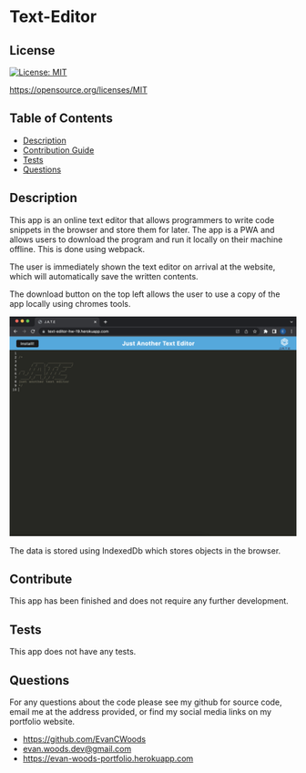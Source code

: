 # Text-Editor

## License

[![License: MIT](https://img.shields.io/badge/License-MIT-yellow.svg)](https://opensource.org/licenses/MIT)

https://opensource.org/licenses/MIT



## Table of Contents
* [Description](#description) 
* [Contribution Guide](#contribute)
* [Tests](#tests)
* [Questions](#questions)


## Description
This app is an online text editor that allows programmers to write code snippets in the browser and store them for later. The app is a PWA and allows users to download the program and run it locally on their machine offline. This is done using webpack.

The user is immediately shown the text editor on arrival at the website, which will automatically save the written contents. 

The download button on the top left allows the user to use a copy of the app locally using chromes tools.

![Landing page](./Images/landing.png)

The data is stored using IndexedDb which stores objects in the browser.



## Contribute
This app has been finished and does not require any further development.


## Tests
This app does not have any tests.


## Questions
For any questions about the code please see my github for source code, email me at the address provided, or find my social media links on my portfolio website. 
* https://github.com/EvanCWoods
* evan.woods.dev@gmail.com
* https://evan-woods-portfolio.herokuapp.com
